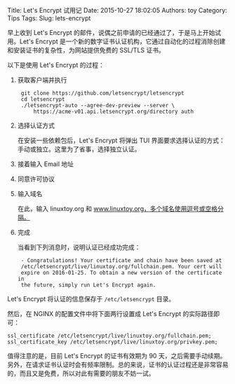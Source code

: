 Title: Let's Encrypt 试用记
Date: 2015-10-27 18:02:05
Authors: toy
Category: Tips
Tags: 
Slug: lets-encrypt

早上收到 Let's Encrypt 的邮件，说偶之前申请的已经通过了，于是马上开始试用。Let's Encrypt 是一个新的数字证书认证机构，它通过自动化的过程消除创建和安装证书的复杂性，为网站提供免费的 SSL/TLS 证书。

<!-- PELICAN_END_SUMMARY -->

以下是使用 Let's Encrypt 的过程：

1. 获取客户端并执行

        git clone https://github.com/letsencrypt/letsencrypt
        cd letsencrypt
        ./letsencrypt-auto --agree-dev-preview --server \
            https://acme-v01.api.letsencrypt.org/directory auth

2. 选择认证方式

    在安装一些依赖包后，Let's Encrypt 将弹出 TUI
    界面要求选择认证的方式：手动或独立。这里为了省事，选择独立认证。

3. 接着输入 Email 地址

4. 同意许可协议

5. 输入域名

    在此，输入 linuxtoy.org 和 www.linuxtoy.org，多个域名使用逗号或空格分隔。

6. 完成

    当看到下列消息时，说明认证已经成功完成：

        - Congratulations! Your certificate and chain have been saved at
        /etc/letsencrypt/live/linuxtoy.org/fullchain.pem. Your cert will
        expire on 2016-01-25. To obtain a new version of the certificate in
        the future, simply run Let's Encrypt again.

Let's Encrypt 将认证的信息保存于 `/etc/letsencrypt` 目录。

然后，在 NGINX 的配置文件中将下面两行设置成 Let's Encrypt 的实际路径即可：

    ssl_certificate /etc/letsencrypt/live/linuxtoy.org/fullchain.pem;
    ssl_certificate_key /etc/letsencrypt/live/linuxtoy.org/privkey.pem;

值得注意的是，目前 Let's Encrypt 的证书有效期为 90 天，之后需要手动续期。另外，在请求证书认证时会有频率限制。总的来说，证书的认证过程还是非常容易的，而且又是免费，所以对此有需要的朋友不妨一试。
